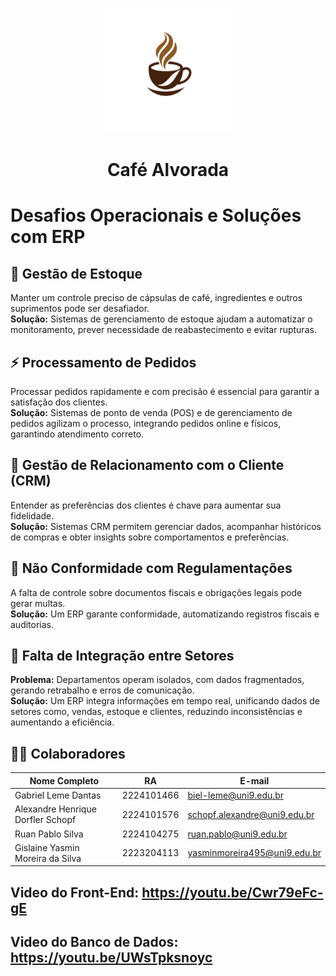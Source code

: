 <p align="center">
  <img src="public/img/logo.png" alt="Alvorada" width="200"/>
</p>

<h1 align="center">Café Alvorada</h1>

# Desafios Operacionais e Soluções com ERP

## 🎯 Gestão de Estoque
Manter um controle preciso de cápsulas de café, ingredientes e outros suprimentos pode ser desafiador.  
**Solução:** Sistemas de gerenciamento de estoque ajudam a automatizar o monitoramento, prever necessidade de reabastecimento e evitar rupturas.

## ⚡ Processamento de Pedidos
Processar pedidos rapidamente e com precisão é essencial para garantir a satisfação dos clientes.  
**Solução:** Sistemas de ponto de venda (POS) e de gerenciamento de pedidos agilizam o processo, integrando pedidos online e físicos, garantindo atendimento correto.

## 🤝 Gestão de Relacionamento com o Cliente (CRM)
Entender as preferências dos clientes é chave para aumentar sua fidelidade.  
**Solução:** Sistemas CRM permitem gerenciar dados, acompanhar históricos de compras e obter insights sobre comportamentos e preferências.

## 🚫 Não Conformidade com Regulamentações
A falta de controle sobre documentos fiscais e obrigações legais pode gerar multas.  
**Solução:** Um ERP garante conformidade, automatizando registros fiscais e auditorias.

## 🔗 Falta de Integração entre Setores
**Problema:** Departamentos operam isolados, com dados fragmentados, gerando retrabalho e erros de comunicação.  
**Solução:** Um ERP integra informações em tempo real, unificando dados de setores como, vendas, estoque e clientes, reduzindo inconsistências e aumentando a eficiência.


## 👨‍💻 Colaboradores

| Nome Completo                            | RA         | E-mail                         |
|------------------------------------------|------------|--------------------------------|
| Gabriel Leme Dantas                      | 2224101466 | biel-leme@uni9.edu.br          |
| Alexandre Henrique Dorfler Schopf        | 2224101576 | schopf.alexandre@uni9.edu.br   |
| Ruan Pablo Silva                         | 2224104275 | ruan.pablo@uni9.edu.br         |
| Gislaine Yasmin Moreira da Silva         | 2223204113 | yasminmoreira495@uni9.edu.br   |

## Video do Front-End: https://youtu.be/Cwr79eFc-gE 

## Video do Banco de Dados: https://youtu.be/UWsTpksnoyc
